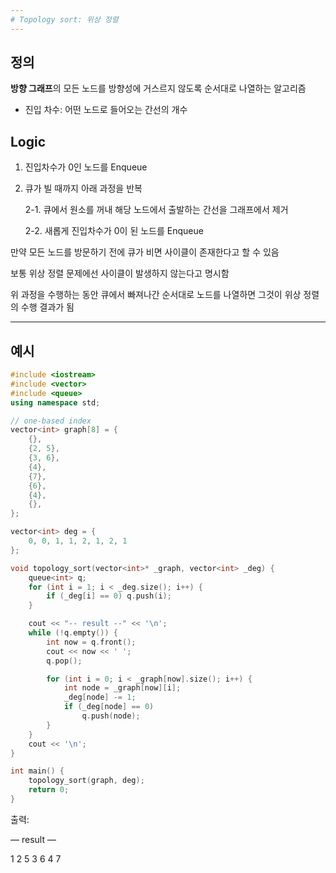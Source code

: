```yaml
---
# Topology sort: 위상 정렬
---
```


## 정의

**방향 그래프**의 모든 노드를 방향성에 거스르지 않도록 순서대로 나열하는 알고리즘

- 진입 차수: 어떤 노드로 들어오는 간선의 개수

## Logic

1. 진입차수가 0인 노드를 Enqueue
2. 큐가 빌 때까지 아래 과정을 반복

    2-1. 큐에서 원소를 꺼내 해당 노드에서 출발하는 간선을 그래프에서 제거

    2-2. 새롭게 진입차수가 0이 된 노드를 Enqueue

만약 모든 노드를 방문하기 전에 큐가 비면 사이클이 존재한다고 할 수 있음

보통 위상 정렬 문제에선 사이클이 발생하지 않는다고 명시함

위 과정을 수행하는 동안 큐에서 빠져나간 순서대로 노드를 나열하면 그것이 위상 정렬의 수행 결과가 됨

---

## 예시

```cpp
#include <iostream>
#include <vector>
#include <queue>
using namespace std;

// one-based index
vector<int> graph[8] = {
	{},
	{2, 5},
	{3, 6},
	{4},
	{7},
	{6},
	{4},
	{},
};

vector<int> deg = {
	0, 0, 1, 1, 2, 1, 2, 1 
};

void topology_sort(vector<int>* _graph, vector<int> _deg) {
	queue<int> q;
	for (int i = 1; i < _deg.size(); i++) {
		if (_deg[i] == 0) q.push(i);
	}

	cout << "-- result --" << '\n';
	while (!q.empty()) {
		int now = q.front();
		cout << now << ' ';
		q.pop();

		for (int i = 0; i < _graph[now].size(); i++) {
			int node = _graph[now][i];
			_deg[node] -= 1;
			if (_deg[node] == 0)
				q.push(node);
		}
	}
	cout << '\n';
}

int main() {
	topology_sort(graph, deg);
	return 0;
}
```

출력:

— result —

1 2 5 3 6 4 7